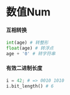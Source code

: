 # 数值Num

#### 互相转换

```python
int(age) # 转整形
float(age) # 转浮点
age + '0' # 转字符串
```

#### 有效二进制长度

```python
i = 42; # => 0010 1010
i.bit_length() # 6
```

